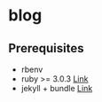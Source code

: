 # blog

## Prerequisites
- rbenv
- ruby >= 3.0.3 [Link](https://dev.to/konyu/installing-the-latest-version-of-ruby-on-raspberry-pi-3ofk)
- jekyll + bundle [Link](https://jekyllrb.com/docs/)
